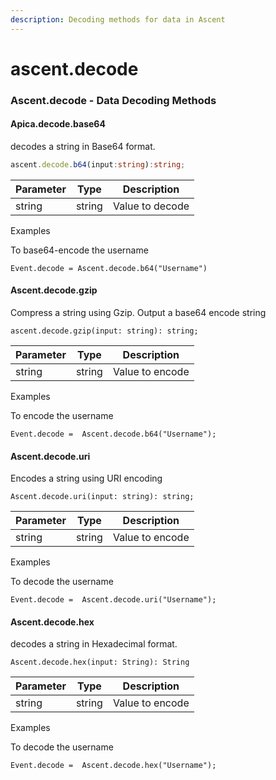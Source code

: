 ```yaml
---
description: Decoding methods for data in Ascent
---
```


# ascent.decode

### Ascent.decode - Data Decoding Methods

#### Apica.decode.base64

decodes a string in Base64 format.

```typescript
ascent.decode.b64(input:string):string;
```

| Parameter | Type   | Description     |
| --------- | ------ | --------------- |
| string    | string | Value to decode |

Examples

To base64-encode the username

```
Event.decode = Ascent.decode.b64("Username")
```

#### Ascent.decode.gzip

Compress a string using Gzip. Output a base64 encode string

```
ascent.decode.gzip(input: string): string;
```

| Parameter | Type   | Description     |
| --------- | ------ | --------------- |
| string    | string | Value to encode |

Examples

To encode the username

```
Event.decode =  Ascent.decode.b64("Username");
```

#### Ascent.decode.uri

Encodes a string using URI encoding

```
Ascent.decode.uri(input: string): string;
```

| Parameter | Type   | Description     |
| --------- | ------ | --------------- |
| string    | string | Value to encode |

Examples

To decode the username

```
Event.decode =  Ascent.decode.uri("Username");
```

#### Ascent.decode.hex

decodes a string in Hexadecimal format.

```
Ascent.decode.hex(input: String): String
```

| Parameter | Type   | Description     |
| --------- | ------ | --------------- |
| string    | string | Value to encode |

Examples

To decode the username

```
Event.decode =  Ascent.decode.hex("Username");
```
